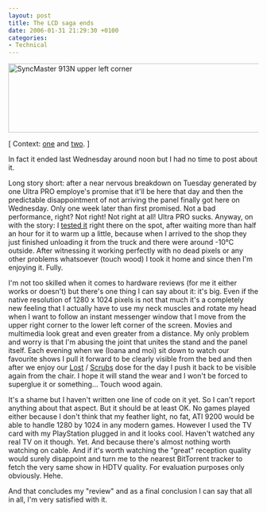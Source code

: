 ```yaml
---
layout: post
title: The LCD saga ends
date: 2006-01-31 21:29:30 +0100
categories:
- Technical
---
```

<img src="http://www.rusiczki.net/blog/blogpics/syncmaster_913n.jpg" width="510" height="139" alt="SyncMaster 913N upper left corner" class="image" />

[ Context: <a href="http://www.rusiczki.net/blog/archives/2005/12/29/lcd_suggestions_anyone">one</a> and <a href="http://www.rusiczki.net/blog/archives/2006/01/19/technically_frustrated">two</a>. ]

In fact it ended last Wednesday around noon but I had no time to post about it.

Long story short: after a near nervous breakdown on Tuesday generated by one Ultra PRO employe's promise that it'll be here that day and then the predictable disappointment of not arriving the panel finally got here on Wednesday. Only one week later than first promised. Not a bad performance, right? Not right! Not right at all! Ultra PRO sucks. Anyway, on with the story: I <a href="http://www.softpedia.com/get/Multimedia/Video/Other-VIDEO-Tools/Nokia-Monitor-Test.shtml">tested it</a> right there on the spot, after waiting more than half an hour for it to warm up a little, because when I arrived to the shop they just finished unloading it from the truck and there were around -10&deg;C outside. After witnessing it working perfectly with no dead pixels or any other problems whatsoever (touch wood) I took it home and since then I'm enjoying it. Fully.

I'm not too skilled when it comes to hardware reviews (for me it either works or doesn't) but there's one thing I can say about it: it's big. Even if the native resolution of 1280 x 1024 pixels is not that much it's a completely new feeling that I actually have to use my neck muscles and rotate my head when I want to follow an instant messenger window that I move from the upper right corner to the lower left corner of the screen. Movies and multimedia look great and even greater from a distance. My only problem and worry is that I'm abusing the joint that unites the stand and the panel itself. Each evening when we (Ioana and moi) sit down to watch our favourite shows I pull it forward to be clearly visible from the bed and then after we enjoy our <a href="http://www.tv.com/lost/show/24313/summary.html">Lost</a> / <a href="http://www.tv.com/scrubs/show/3613/summary.html">Scrubs</a> dose for the day I push it back to be visible again from the chair. I hope it will stand the wear and I won't be forced to superglue it or something... Touch wood again.

It's a shame but I haven't written one line of code on it yet. So I can't report anything about that aspect. But it should be at least OK. No games played either because I don't think that my feather light, no fat, ATI 9200 would be able to handle 1280 by 1024 in any modern games. However I used the TV card with my PlayStation plugged in and it looks cool. Haven't watched any real TV on it though. Yet. And because there's almost nothing worth watching on cable. And if it's worth watching the "great" reception quality would surely disappoint and turn me to the nearest BitTorrent tracker to fetch the very same show in HDTV quality. For evaluation purposes only obviously. Hehe.

And that concludes my "review" and as a final conclusion I can say that all in all, I'm very satisfied with it.

